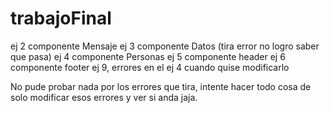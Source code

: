 # trabajoFinal

ej 2 componente Mensaje
ej 3 componente Datos (tira error no logro saber que pasa)
ej 4 componente Personas
ej 5 componente header
ej 6 componente footer
ej 9, errores en el ej 4 cuando quise modificarlo

No pude probar nada por los errores que tira, intente hacer todo cosa de solo modificar esos errores y ver si anda jaja.
